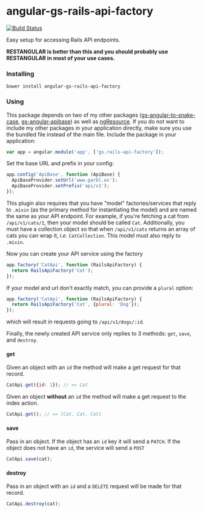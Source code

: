 # angular-gs-rails-api-factory

[![Build Status](https://secure.travis-ci.org/garbles/angular-gs-rails-api-factory.png?branch=master)](https://travis-ci.org/garbles/angular-gs-rails-api-factory)

Easy setup for accessing Rails API endpoints.

__RESTANGULAR is better than this and you should probably use RESTANGULAR in most of your use cases.__

### Installing

`bower install angular-gs-rails-api-factory`

### Using

This package depends on two of my other packages ([gs-angular-to-snake-case](), [gs-angular-apibase]()) as well as [ngResource](). If you do not want to include my other packages in your application directly, make sure you use the bundled file instead of the main file. Include the package in your application:

```javascript
var app = angular.module('app', ['gs.rails-api-factory']);
```

Set the base URL and prefix in your config:

```javascript
app.config('ApiBase', function (ApiBase) {
  ApiBaseProvider.setUrl('www.garbl.es');
  ApiBaseProvider.setPrefix('api/v1');
});
```

This plugin also requires that you have "model" factories/services that reply to `.mixin` (as the primary method for instantiating the model) and are named the same as your API endpoint. For example, if you're fetching a cat from `/api/v1/cats/1`, then your model should be called `Cat`. Additionally, you must have a collection object so that when `/api/v1/cats` returns an array of cats you can wrap it, _i.e._ `CatCollection`. This model must also reply to `.mixin`.

Now you can create your API service using the factory

```javascript
app.factory('CatApi', function (RailsApiFactory) {
  return RailsApiFactory('Cat');
});
```

If your model and url don't exactly match, you can provide a `plural` option:

```javascript
app.factory('CatApi', function (RailsApiFactory) {
  return RailsApiFactory('Cat', {plural: 'Dog'});
});
```

which will result in requests going to `/api/v1/dogs/:id`.

Finally, the newly created API service only replies to 3 methods: `get`, `save`, and `destroy`.

#### get

Given an object with an `id` the method will make a get request for that record.

```javascript
CatApi.get({id: 1}); // => Cat
```

Given an object __without__ an `id` the method will make a get request to the index action.

```javascript
CatApi.get(); // => [Cat, Cat, Cat]
```

#### save

Pass in an object. If the object has an `id` key it will send a `PATCH`. If the object does not have an `id`, the service will send a `POST`

```javascript
CatApi.save(cat);
```

#### destroy

Pass in an object with an `id` and a `DELETE` request will be made for that record.

```javascript
CatApi.destroy(cat);
```
